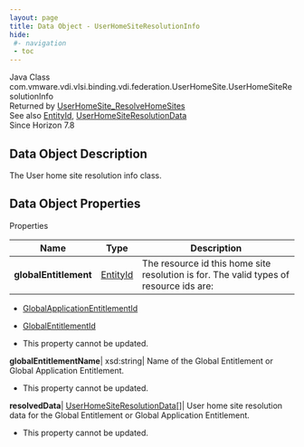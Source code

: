 ```yaml
---
layout: page
title: Data Object - UserHomeSiteResolutionInfo
hide:
 #- navigation
 - toc
---
```






Java Class
    com.vmware.vdi.vlsi.binding.vdi.federation.UserHomeSite.UserHomeSiteResolutionInfo  
Returned by
     [UserHomeSite_ResolveHomeSites](vdi.federation.UserHomeSite.md#resolveHomeSites)  
See also
     [EntityId](vdi.EntityId.md), [UserHomeSiteResolutionData](vdi.federation.UserHomeSite.UserHomeSiteResolutionData.md)  
Since 
    Horizon 7.8

## Data Object Description 

The User home site resolution info class. 

## Data Object Properties

Properties

Name |  Type |  Description   
---|---|---  
**globalEntitlement**| [EntityId](vdi.EntityId.md)|  The resource id this home site resolution is for. The valid types of resource ids are: 

  * [GlobalApplicationEntitlementId](vdi.entity.GlobalApplicationEntitlementId.md)
  * [GlobalEntitlementId](vdi.entity.GlobalEntitlementId.md)

  


 * This property cannot be updated.

  
**globalEntitlementName**|  xsd:string|  Name of the Global Entitlement or Global Application Entitlement.   


 * This property cannot be updated.

  
**resolvedData**| [UserHomeSiteResolutionData[]](vdi.federation.UserHomeSite.UserHomeSiteResolutionData.md)|  User home site resolution data for the Global Entitlement or Global Application Entitlement.   


 * This property cannot be updated.

  
  

  

